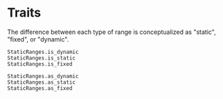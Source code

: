 # Traits

The difference between each type of range is conceptualized as "static", "fixed", or "dynamic".

```@docs
StaticRanges.is_dynamic
StaticRanges.is_static
StaticRanges.is_fixed

StaticRanges.as_dynamic
StaticRanges.as_static
StaticRanges.as_fixed
```


